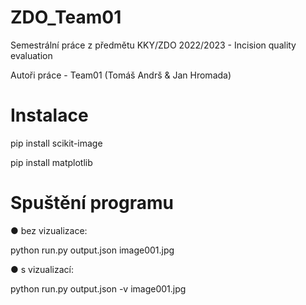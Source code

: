 # ZDO_Team01
Semestrální práce z předmětu KKY/ZDO 2022/2023 - Incision quality evaluation</p>
Autoři práce - Team01 (Tomáš Andrš & Jan Hromada)
# Instalace
pip install scikit-image</p>
pip install matplotlib</p>
# Spuštění programu
● bez vizualizace:</p>
python run.py output.json image001.jpg</p>
● s vizualizací:</p>
python run.py output.json -v image001.jpg</p>

